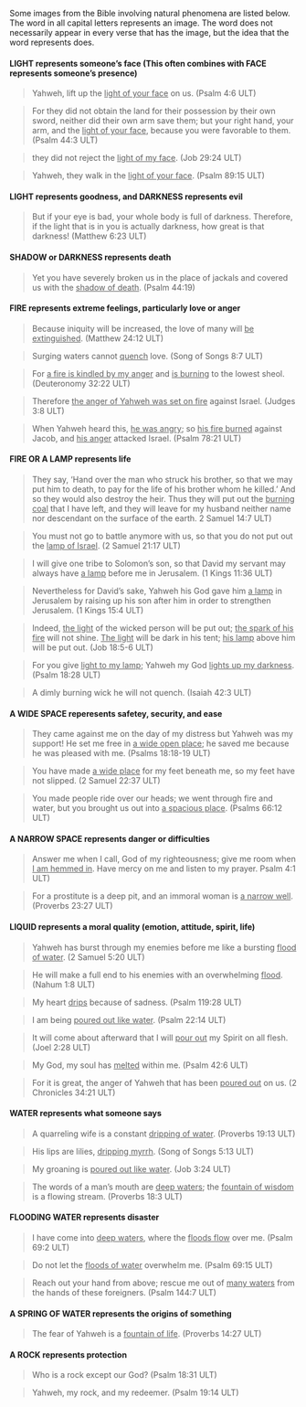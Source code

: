 

Some images from the Bible involving natural phenomena are listed below. The word in all capital letters represents an image. The word does not necessarily appear in every verse that has the image, but the idea that the word represents does.

#### LIGHT represents someone’s face  (This often combines with FACE represents someone’s presence)

> Yahweh, lift up the <u>light of your face</u> on us. (Psalm 4:6 ULT) 

> For they did not obtain the land for their possession by their own sword,
> neither did their own arm save them;
> but your right hand, your arm, and the <u>light of your face</u>,
> because you were favorable to them. (Psalm 44:3 ULT)

> they did not reject the <u>light of my face</u>. (Job 29:24 ULT) 

> Yahweh, they walk in the <u>light of your face</u>. (Psalm 89:15 ULT)


#### LIGHT represents goodness, and DARKNESS represents evil

> But if your eye is bad, your whole body is full of darkness. Therefore, if the light that is in you is actually darkness, how great is that darkness! (Matthew 6:23 ULT)


#### SHADOW or DARKNESS represents death

> Yet you have severely broken us in the place of jackals and covered us with the <u>shadow of death</u>. (Psalm 44:19)


#### FIRE represents extreme feelings, particularly love or anger

> Because iniquity will be increased, the love of many will <u>be extinguished</u>. (Matthew 24:12 ULT)

> Surging waters cannot <u>quench</u> love. (Song of Songs 8:7 ULT) 

> For <u>a fire is kindled by my anger</u> and <u>is burning</u> to the lowest sheol. (Deuteronomy 32:22 ULT)

> Therefore <u>the anger of Yahweh was set on fire</u> against Israel. (Judges 3:8 ULT) 

> When Yahweh heard this, <u>he was angry</u>; so <u>his fire burned</u> against Jacob, and <u>his anger</u> attacked Israel. (Psalm 78:21 ULT)


#### FIRE OR A LAMP represents life

> They say, ‘Hand over the man who struck his brother, so that we may put him to death, to pay for the life of his brother whom he killed.’ And so they would also destroy the heir. Thus they will put out the <u>burning coal</u> that I have left, and they will leave for my husband neither name nor descendant on the surface of the earth. 2 Samuel 14:7 ULT)

> You must not go to battle anymore with us, so that you do not put out the <u>lamp of Israel</u>. (2 Samuel 21:17 ULT)  

> I will give one tribe to Solomon’s son, so that David my servant may always have <u>a lamp</u> before me in Jerusalem. (1 Kings 11:36 ULT)

> Nevertheless for David’s sake, Yahweh his God gave him <u>a lamp</u> in Jerusalem by raising up his son after him in order to strengthen Jerusalem. (1 Kings 15:4 ULT) 

> Indeed, <u>the light</u> of the wicked person will be put out; <u>the spark of his fire</u> will not shine. <u>The light</u> will be dark in his tent; <u>his lamp</u> above him will be put out. (Job 18:5-6 ULT)

> For you give <u>light to my lamp</u>; Yahweh my God <u>lights up my darkness</u>. (Psalm 18:28 ULT) 

> A dimly burning wick he will not quench. (Isaiah 42:3 ULT)


#### A WIDE SPACE reperesents safetey, security, and ease

> They came against me on the day of my distress but Yahweh was my support!
> He set me free in <u>a wide open place</u>; he saved me because he was pleased with me. (Psalms 18:18-19 ULT)

> You have made <u>a wide place</u> for my feet beneath me,
> so my feet have not slipped. (2 Samuel 22:37 ULT)

> You made people ride over our heads;
> we went through fire and water,
> but you brought us out into <u>a spacious place</u>. (Psalms 66:12 ULT)



#### A NARROW SPACE represents danger or difficulties

> Answer me when I call, God of my righteousness;
> give me room when <u>I am hemmed in</u>.
> Have mercy on me and listen to my prayer. Psalm 4:1 ULT)

> For a prostitute is a deep pit,
> and an immoral woman is <u>a narrow well</u>. (Proverbs 23:27 ULT)


#### LIQUID represents a moral quality (emotion, attitude, spirit, life)

> Yahweh has burst through my enemies before me like a bursting <u>flood of water</u>. (2 Samuel 5:20 ULT)

> He will make a full end to his enemies with an overwhelming <u>flood</u>. (Nahum 1:8 ULT) 

> My heart <u>drips</u> because of sadness. (Psalm 119:28 ULT)

> I am being <u>poured out like water</u>. (Psalm 22:14 ULT)  

> It will come about afterward that I will <u>pour out</u> my Spirit on all flesh. (Joel 2:28 ULT)

> My God, my soul has <u>melted</u> within me. (Psalm 42:6 ULT) 

> For it is great, the anger of Yahweh that has been <u>poured out</u> on us. (2 Chronicles 34:21 ULT)


#### WATER represents what someone says

> A quarreling wife is a constant <u>dripping of water</u>. (Proverbs 19:13 ULT)

> His lips are lilies, <u>dripping myrrh</u>. (Song of Songs 5:13 ULT) 

> My groaning is <u>poured out like water</u>. (Job 3:24 ULT)

> The words of a man’s mouth are <u>deep waters</u>; the <u>fountain of wisdom</u> is a flowing stream. (Proverbs 18:3 ULT) 


#### FLOODING WATER represents disaster

> I have come into <u>deep waters</u>, where the <u>floods flow</u> over me. (Psalm 69:2 ULT)

> Do not let the <u>floods of water</u> overwhelm me. (Psalm 69:15 ULT) 

> Reach out your hand from above; rescue me out of <u>many waters</u> from the hands of these foreigners. (Psalm 144:7 ULT)

#### A SPRING OF WATER represents the origins of something

> The fear of Yahweh is a <u>fountain of life</u>. (Proverbs 14:27 ULT)


#### A ROCK represents protection

> Who is a rock except our God? (Psalm 18:31 ULT)

> Yahweh, my rock, and my redeemer. (Psalm 19:14 ULT) 




